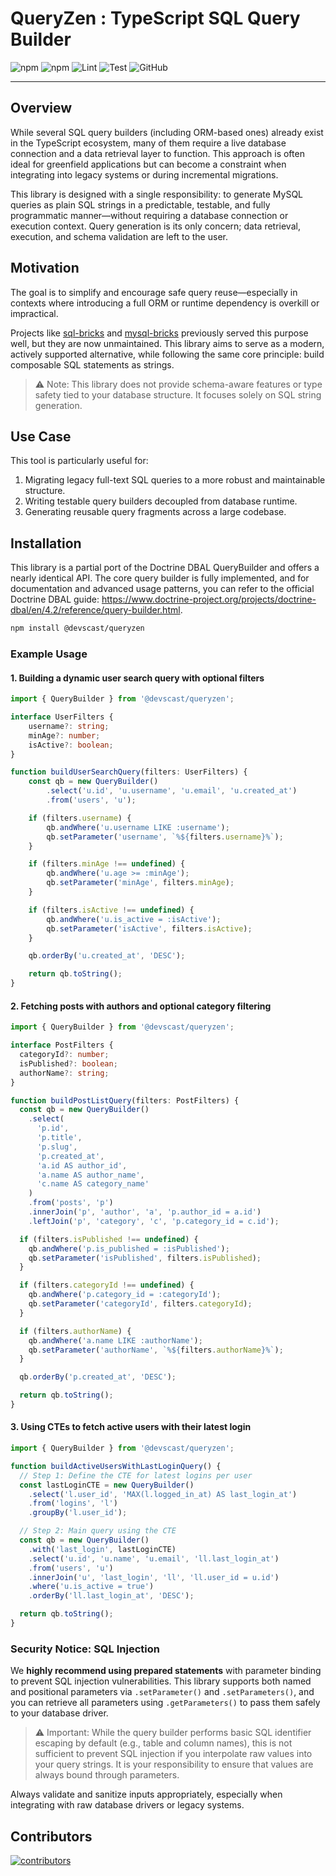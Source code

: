 # QueryZen : TypeScript SQL Query Builder

![npm](https://img.shields.io/npm/v/@devscast/queryzen?style=flat-square)
![npm](https://img.shields.io/npm/dt/@devscast/queryzen?style=flat-square)
![Lint](https://github.com/devscast/queryzen-ts/actions/workflows/lint.yml/badge.svg)
![Test](https://github.com/devscast/queryzen-ts/actions/workflows/test.yml/badge.svg)
![GitHub](https://img.shields.io/github/license/devscast/queryzen-ts?style=flat-square)

---

## Overview
While several SQL query builders (including ORM-based ones) already exist in the TypeScript ecosystem, many of them require a live database connection and a data retrieval layer to function. This approach is often ideal for greenfield applications but can become a constraint when integrating into legacy systems or during incremental migrations.

This library is designed with a single responsibility: to generate MySQL queries as plain SQL strings in a predictable, testable, and fully programmatic manner—without requiring a database connection or execution context. Query generation is its only concern; data retrieval, execution, and schema validation are left to the user.

## Motivation
The goal is to simplify and encourage safe query reuse—especially in contexts where introducing a full ORM or runtime dependency is overkill or impractical.

Projects like [sql-bricks](https://www.npmjs.com/package/sql-bricks) and [mysql-bricks](https://www.npmjs.com/package/mysql-bricks) previously served this purpose well, but they are now unmaintained. This library aims to serve as a modern, actively supported alternative, while following the same core principle: build composable SQL statements as strings.

> ⚠️ Note: This library does not provide schema-aware features or type safety tied to your database structure. It focuses solely on SQL string generation.

## Use Case
This tool is particularly useful for:

1. Migrating legacy full-text SQL queries to a more robust and maintainable structure.
2. Writing testable query builders decoupled from database runtime.
3. Generating reusable query fragments across a large codebase.

## Installation

This library is a partial port of the Doctrine DBAL QueryBuilder and offers a nearly identical API. 
The core query builder is fully implemented, and for documentation and advanced usage patterns, you can refer to the official Doctrine DBAL guide: https://www.doctrine-project.org/projects/doctrine-dbal/en/4.2/reference/query-builder.html.

```bash
npm install @devscast/queryzen
```

### Example Usage

#### 1. Building a dynamic user search query with optional filters
```typescript
import { QueryBuilder } from '@devscast/queryzen';

interface UserFilters {
    username?: string;
    minAge?: number;
    isActive?: boolean;
}

function buildUserSearchQuery(filters: UserFilters) {
    const qb = new QueryBuilder()
        .select('u.id', 'u.username', 'u.email', 'u.created_at')
        .from('users', 'u');

    if (filters.username) {
        qb.andWhere('u.username LIKE :username');
        qb.setParameter('username', `%${filters.username}%`);
    }

    if (filters.minAge !== undefined) {
        qb.andWhere('u.age >= :minAge');
        qb.setParameter('minAge', filters.minAge);
    }

    if (filters.isActive !== undefined) {
        qb.andWhere('u.is_active = :isActive');
        qb.setParameter('isActive', filters.isActive);
    }

    qb.orderBy('u.created_at', 'DESC');

    return qb.toString();
}

```

#### 2. Fetching posts with authors and optional category filtering
```typescript
import { QueryBuilder } from '@devscast/queryzen';

interface PostFilters {
  categoryId?: number;
  isPublished?: boolean;
  authorName?: string;
}

function buildPostListQuery(filters: PostFilters) {
  const qb = new QueryBuilder()
    .select(
      'p.id',
      'p.title',
      'p.slug',
      'p.created_at',
      'a.id AS author_id',
      'a.name AS author_name',
      'c.name AS category_name'
    )
    .from('posts', 'p')
    .innerJoin('p', 'author', 'a', 'p.author_id = a.id')
    .leftJoin('p', 'category', 'c', 'p.category_id = c.id');

  if (filters.isPublished !== undefined) {
    qb.andWhere('p.is_published = :isPublished');
    qb.setParameter('isPublished', filters.isPublished);
  }

  if (filters.categoryId !== undefined) {
    qb.andWhere('p.category_id = :categoryId');
    qb.setParameter('categoryId', filters.categoryId);
  }

  if (filters.authorName) {
    qb.andWhere('a.name LIKE :authorName');
    qb.setParameter('authorName', `%${filters.authorName}%`);
  }

  qb.orderBy('p.created_at', 'DESC');

  return qb.toString();
}
```

#### 3. Using CTEs to fetch active users with their latest login
```typescript
import { QueryBuilder } from '@devscast/queryzen';

function buildActiveUsersWithLastLoginQuery() {
  // Step 1: Define the CTE for latest logins per user
  const lastLoginCTE = new QueryBuilder()
    .select('l.user_id', 'MAX(l.logged_in_at) AS last_login_at')
    .from('logins', 'l')
    .groupBy('l.user_id');

  // Step 2: Main query using the CTE
  const qb = new QueryBuilder()
    .with('last_login', lastLoginCTE)
    .select('u.id', 'u.name', 'u.email', 'll.last_login_at')
    .from('users', 'u')
    .innerJoin('u', 'last_login', 'll', 'll.user_id = u.id')
    .where('u.is_active = true')
    .orderBy('ll.last_login_at', 'DESC');

  return qb.toString();
}
```

### Security Notice: SQL Injection

We **highly recommend using prepared statements** with parameter binding to prevent SQL injection vulnerabilities. This library supports both named and positional parameters via `.setParameter()` and `.setParameters()`, and you can retrieve all parameters using `.getParameters()` to pass them safely to your database driver.

> ⚠️ Important: While the query builder performs basic SQL identifier escaping by default (e.g., table and column names), this is not sufficient to prevent SQL injection if you interpolate raw values into your query strings. It is your responsibility to ensure that values are always bound through parameters.

Always validate and sanitize inputs appropriately, especially when integrating with raw database drivers or legacy systems.

## Contributors

<a href="https://github.com/devscast/queryzen-tz/graphs/contributors" title="show all contributors">
  <img src="https://contrib.rocks/image?repo=devscast/queryzen-ts" alt="contributors"/>
</a>
